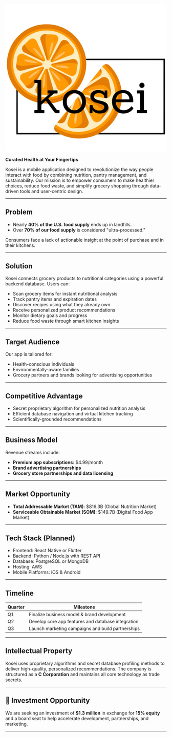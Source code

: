 ![Kosei App Mockup](Kosei_logo.png)

**Curated Health at Your Fingertips**

Kosei is a mobile application designed to revolutionize the way people interact with food by combining nutrition, pantry management, and sustainability. Our mission is to empower consumers to make healthier choices, reduce food waste, and simplify grocery shopping through data-driven tools and user-centric design.

---

## Problem

- Nearly **40% of the U.S. food supply** ends up in landfills.
- Over **70% of our food supply** is considered "ultra-processed."

Consumers face a lack of actionable insight at the point of purchase and in their kitchens.

---

## Solution

Kosei connects grocery products to nutritional categories using a powerful backend database. Users can:

- Scan grocery items for instant nutritional analysis
- Track pantry items and expiration dates
- Discover recipes using what they already own
- Receive personalized product recommendations
- Monitor dietary goals and progress
- Reduce food waste through smart kitchen insights

---

## Target Audience

Our app is tailored for:

- Health-conscious individuals
- Environmentally-aware families
- Grocery partners and brands looking for advertising opportunities

---

## Competitive Advantage

- Secret proprietary algorithm for personalized nutrition analysis
- Efficient database navigation and virtual kitchen tracking
- Scientifically-grounded recommendations

---

## Business Model

Revenue streams include:

- **Premium app subscriptions**: $4.99/month
- **Brand advertising partnerships**
- **Grocery store partnerships and data licensing**

---

## Market Opportunity

- **Total Addressable Market (TAM)**: $816.3B (Global Nutrition Market)
- **Serviceable Obtainable Market (SOM)**: $149.7B (Digital Food App Market)

---

## Tech Stack (Planned)

- Frontend: React Native or Flutter
- Backend: Python / Node.js with REST API
- Database: PostgreSQL or MongoDB
- Hosting: AWS
- Mobile Platforms: iOS & Android

---

## Timeline

| Quarter | Milestone |
|---------|-----------|
| Q1      | Finalize business model & brand development |
| Q2      | Develop core app features and database integration |
| Q3      | Launch marketing campaigns and build partnerships |


---

## Intellectual Property

Kosei uses proprietary algorithms and secret database profiling methods to deliver high-quality, personalized recommendations. The company is structured as a **C Corporation** and maintains all core technology as trade secrets.

---

## 🤝 Investment Opportunity

We are seeking an investment of **$1.3 million** in exchange for **15% equity** and a board seat to help accelerate development, partnerships, and marketing.

---
